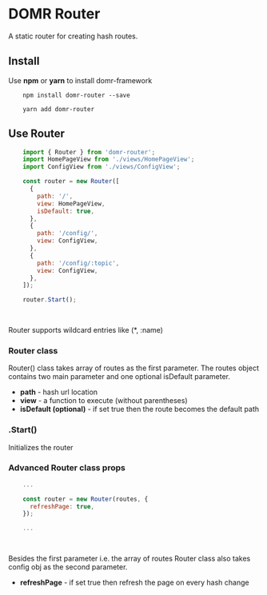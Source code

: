 # DOMR Router

A static router for creating hash routes.



## Install

Use **npm** or **yarn** to install domr-framework

```
    npm install domr-router --save
    
    yarn add domr-router
```





## Use Router

```javascript
    import { Router } from 'domr-router';
    import HomePageView from './views/HomePageView';
    import ConfigView from './views/ConfigView';

    const router = new Router([
      {
        path: '/',
        view: HomePageView,
        isDefault: true,
      },
      {
        path: '/config/',
        view: ConfigView,
      },
      {
        path: '/config/:topic',
        view: ConfigView,
      },
    ]);

    router.Start();
    
    
```

Router supports wildcard entries like (*, :name)

### Router class

Router() class takes array of routes as the first parameter. The routes object contains two main parameter and one optional isDefault parameter.

- **path** - hash url location
- **view** - a function to execute (without parentheses)
- **isDefault (optional)** - if set true then the route becomes the default path



### .Start()

Initializes the router

### Advanced Router class props

```javascript
    ...

    const router = new Router(routes, {
      refreshPage: true,
    });

    ...
    
    
```

Besides the first parameter i.e. the array of routes Router class also takes config obj as the second parameter.

- **refreshPage** - if set true then refresh the page on every hash change

